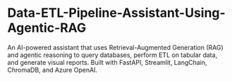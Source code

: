 # Data-ETL-Pipeline-Assistant-Using-Agentic-RAG
An AI-powered assistant that uses Retrieval-Augmented Generation (RAG) and agentic reasoning to query databases, perform ETL on tabular data, and generate visual reports. Built with FastAPI, Streamlit, LangChain, ChromaDB, and Azure OpenAI.
